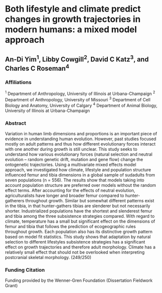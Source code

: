 # Both lifestyle and climate predict changes in growth trajectories in modern humans: a mixed model approach

## An-Di Yim<sup>1</sup>, Libby Cowgill<sup>2</sup>, David C Katz<sup>3</sup>, and Charles C Roseman<sup>4</sup>

### Affiliations
<sup>1</sup> Department of Anthropology, University of Illinois at Urbana-Champaign
<sup>2</sup> Department of Anthropology, University of Missouri
<sup>3</sup> Department of Cell Biology and Anatomy, University of Calgary
<sup>4</sup> Department of Animal Biology, University of Illinois at Urbana-Champaign

### Abstract
Variation in human limb dimensions and proportions is an important piece of evidence in understanding human evolution. However, past studies focused mostly on adult patterns and thus how different evolutionary forces interact with one another during growth is still unclear. This study seeks to understand how various evolutionary forces (natural selection and neutral evolution – random genetic drift, mutation and gene flow) change the ontogenetic trajectories. Using a multivariate mixed effects model approach, we investigated how climate, lifestyle and population structure influenced femur and tibia dimensions in a global sample of sudadults from seven populations (n = 556). The results show that models taking into account population structure are preferred over models without the random effect terms. After accounting for the effects of neutral evolution, agriculturalists have longer and broader femur compared to hunter-gatherers throughout growth. Similar but somewhat different patterns exist in the tibia, in that hunter-gathers tibias are slenderer but not necessarily shorter. Industrialized populations have the shortest and slenderest femur and tibia among the three subsistence strategies compared. With regard to climate, temperature has a small but significant effect on the dimensions of femur and tibia that follows the prediction of ecogeographic rules throughout growth. Each population also has its distinctive growth pattern based on model fit statistics. This study shows that adaptation by natural selection to different lifestyles subsistence strategies has a significant effect on growth trajectories and therefore adult morphology. Climate has a relatively small effect that should not be overlooked when interpreting postcranial skeletal morphology. (249/250)

### Funding Citation
Funding provided by the Wenner-Gren Foundation (Dissertation Fieldwork Grant)

